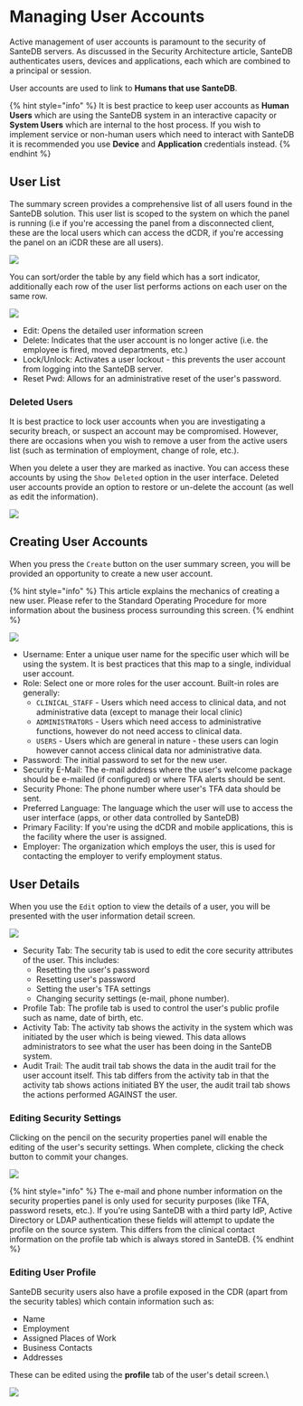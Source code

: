 # Managing User Accounts

Active management of user accounts is paramount to the security of SanteDB servers. As discussed in the Security Architecture article, SanteDB authenticates users, devices and applications, each which are combined to a principal or session.

User accounts are used to link to **Humans that use SanteDB**.&#x20;

{% hint style="info" %}
It is best practice to keep user accounts as **Human Users** which are using the SanteDB system in an interactive capacity or **System Users** which are internal to the host process. If you wish to implement service or non-human users which need to interact with SanteDB it is recommended you use **Device** and **Application** credentials instead.
{% endhint %}

## User List

The summary screen provides a comprehensive list of all users found in the SanteDB solution. This user list is scoped to the system on which the panel is running (i.e if you're accessing the panel from a disconnected client, these are the local users which can access the dCDR, if you're accessing the panel on an iCDR these are all users).

![](<../../../../.gitbook/assets/image (440) (1) (1) (1) (1) (1).png>)

You can sort/order the table by any field which has a sort indicator, additionally each row of the user list performs actions on each user on the same row.

![](<../../../../.gitbook/assets/image (430) (1) (1) (1) (1) (1) (1).png>)

* Edit: Opens the detailed user information screen
* Delete: Indicates that the user account is no longer active (i.e. the employee is fired, moved departments, etc.)
* &#x20;Lock/Unlock: Activates a user lockout - this prevents the user account from logging into the SanteDB server.
* Reset Pwd: Allows for an administrative reset of the user's password.

### Deleted Users

It is best practice to lock user accounts when you are investigating a security breach, or suspect an account may be compromised. However, there are occasions when you wish to remove a user from the active users list (such as termination of employment, change of role, etc.).

When you delete a user they are marked as inactive. You can access these accounts by using the `Show Deleted` option in the user interface. Deleted user accounts provide an option to restore or un-delete the account (as well as edit the information).

![](<../../../../.gitbook/assets/image (438) (1) (1) (1) (1) (1) (1).png>)

## Creating User Accounts

When you press the `Create` button on the user summary screen, you will be provided an opportunity to create a new user account.&#x20;

{% hint style="info" %}
This article explains the mechanics of creating a new user. Please refer to the Standard Operating Procedure for more information about the business process surrounding this screen.
{% endhint %}

![](<../../../../.gitbook/assets/image (421) (1) (1) (1) (1) (1).png>)

* Username: Enter a unique user name for the specific user which will be using the system. It is best practices that this map to a single, individual user account.
* Role: Select one or more roles for the user account. Built-in roles are generally:
  * `CLINICAL_STAFF` - Users which need access to clinical data, and not administrative data (except to manage their local clinic)
  * `ADMINISTRATORS` - Users which need access to administrative functions, however do not need access to clinical data.
  * `USERS` - Users which are general in nature - these users can login however cannot access clinical data nor administrative data.
* Password: The initial password to set for the new user.&#x20;
* Security E-Mail: The e-mail address where the user's welcome package should be e-mailed (if configured) or where TFA alerts should be sent.
* Security Phone: The phone number where user's TFA data should be sent.
* Preferred Language: The language which the user will use to access the user interface (apps, or other data controlled by SanteDB)
* Primary Facility: If you're using the dCDR and mobile applications, this is the facility where the user is assigned.&#x20;
* Employer: The organization which employs the user, this is used for contacting the employer to verify employment status.

## User Details

When you use the `Edit` option to view the details of a user, you will be presented with the user information detail screen.&#x20;

![](<../../../../.gitbook/assets/image (434) (1) (1) (1) (1) (1) (1).png>)

* Security Tab: The security tab is used to edit the core security attributes of the user. This includes:
  * Resetting the user's password
  * Resetting user's password
  * Setting the user's TFA settings
  * Changing security settings (e-mail, phone number).
* Profile Tab: The profile tab is used to control the user's public profile such as name, date of birth, etc.
* Activity Tab: The activity tab shows the activity in the system which was initiated by the user which is being viewed. This data allows administrators to see what the user has been doing in the SanteDB system.
* Audit Trail: The audit trail tab shows the data in the audit trail for the user account itself. This tab differs from the activity tab in that the activity tab shows actions initiated BY the user, the audit trail tab shows the actions performed AGAINST the user.

### Editing Security Settings

Clicking on the pencil on the security properties panel will enable the editing of the user's security settings. When complete, clicking the check button to commit your changes.

![](<../../../../.gitbook/assets/image (140).png>)

{% hint style="info" %}
The e-mail and phone number information on the security properties panel is only used for security purposes (like TFA, password resets, etc.). If you're using SanteDB with a third party IdP, Active Directory or LDAP authentication these fields will attempt to update the profile on the source system. This differs from the clinical contact information on the profile tab which is always stored in SanteDB.&#x20;
{% endhint %}

### Editing User Profile

SanteDB security users also have a profile exposed in the CDR (apart from the security tables) which contain information such as:

* Name
* Employment
* Assigned Places of Work
* Business Contacts
* Addresses

These can be edited using the **profile** tab of the user's detail screen.\


![](<../../../../.gitbook/assets/image (39).png>)





